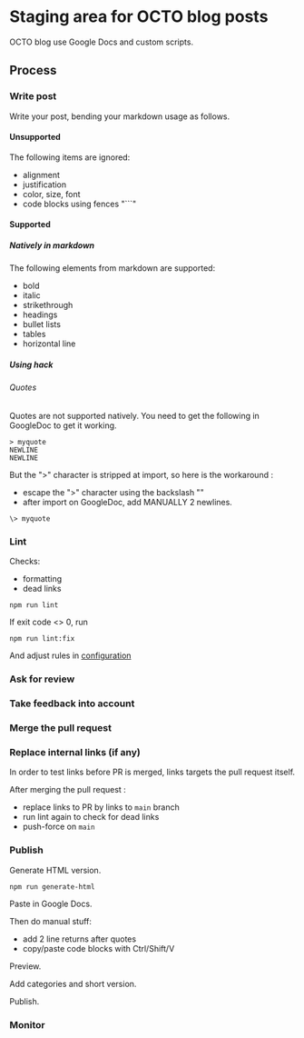 # Staging area for OCTO blog posts

OCTO blog use Google Docs and custom scripts.

## Process

### Write post

Write your post, bending your markdown usage as follows.

#### Unsupported

The following items are ignored:

- alignment
- justification
- color, size, font
- code blocks using fences "```"

#### Supported

##### Natively in markdown

The following elements from markdown are supported:

- bold
- italic
- strikethrough
- headings
- bullet lists
- tables
- horizontal line

##### Using hack

###### Quotes

Quotes are not supported natively. 
You need to get the following in GoogleDoc to get it working.

```text
> myquote
NEWLINE
NEWLINE
```

But the ">" character is stripped at import, so here is the workaround :
- escape the ">" character using the backslash "\"
- after import on GoogleDoc, add MANUALLY 2 newlines.

```text
\> myquote
```

### Lint

Checks:

- formatting
- dead links

```shell
npm run lint
```

If exit code <> 0, run

```shell
npm run lint:fix
```

And adjust rules in [configuration](./.mardownlint.jsonc)

### Ask for review

### Take feedback into account

### Merge the pull request

### Replace internal links (if any)

In order to test links before PR is merged, links targets the pull request itself.

After merging the pull request :
- replace links to PR by links to `main` branch
- run lint again to check for dead links
- push-force on `main`

### Publish

Generate HTML version.

```shell
npm run generate-html
```

Paste in Google Docs.

Then do manual stuff:

- add 2 line returns after quotes
- copy/paste code blocks with Ctrl/Shift/V

Preview.

Add categories and short version.

Publish.

### Monitor

[](https://github.com/octo-topi/blog-staging/graphs/traffic)
